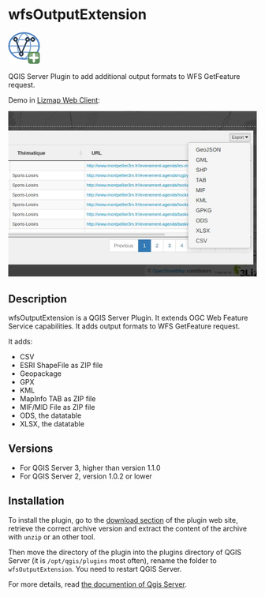 # wfsOutputExtension

![Icon](wfsOutputExtension/icon.png)

QGIS Server Plugin to add additional output formats to WFS GetFeature request.

Demo in [Lizmap Web Client](https://github.com/3liz/lizmap-web-client): 

![Demo of the plugin](demo.jpg)

## Description

wfsOutputExtension is a QGIS Server Plugin. It extends OGC Web Feature Service capabilities.
It adds output formats to WFS GetFeature request.

It adds:
* CSV
* ESRI ShapeFile as ZIP file
* Geopackage
* GPX
* KML
* MapInfo TAB as ZIP file
* MIF/MID File as ZIP file
* ODS, the datatable
* XLSX, the datatable

## Versions

* For QGIS Server 3, higher than version 1.1.0
* For QGIS Server 2, version 1.0.2 or lower

## Installation

To install the plugin, go to the [download section](https://github.com/3liz/qgis-wfsOutputExtension/releases)
of the plugin web site, retrieve the correct archive version and 
extract the content of the archive with `unzip` or an other tool.

Then move the directory of the plugin into the plugins directory of QGIS Server
(it is `/opt/qgis/plugins` most often), rename the folder to `wfsOutputExtension`. You need to restart QGIS Server.

For more details, read [the documention of Qgis Server](https://docs.qgis.org/3.4/en/docs/user_manual/working_with_ogc/server/plugins.html#installation).
